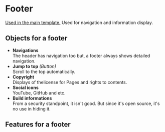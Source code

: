 # Footer  

  [Used in the main template.](/docs/rd/main-template.md)
  Used for navigation and information display.

## Objects for a footer  

<!-- -->
- **Navigations**  
  The header has navigation too but, a footer always shows detailed navigation.
- **Jump to top** _(Button)_  
  Scroll to the top automatically.
- **Copyright**  
  Displays of thelicense for Pages and rights to contents.
- **Social icons**  
  YouTube, GitHub and etc.
- **Build informations**  
  From a security standpoint, it isn't good. But since it's open source, it's no use in hiding it.
<!-- -->

## Features for a footer  

<!-- -->
<!-- -->

